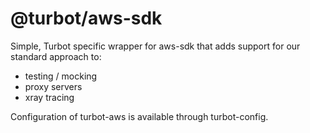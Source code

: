 # @turbot/aws-sdk

Simple, Turbot specific wrapper for aws-sdk that adds support for our standard
approach to:

- testing / mocking
- proxy servers
- xray tracing

Configuration of turbot-aws is available through turbot-config.
